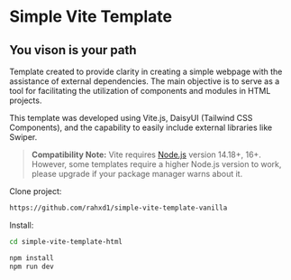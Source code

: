 # Simple Vite Template

## You vison is your path

Template created to provide clarity in creating a simple webpage with the assistance of external dependencies. The main objective is to serve as a tool for facilitating the utilization of components and modules in HTML projects.

This template was developed using Vite.js, DaisyUI (Tailwind CSS Components), and the capability to easily include external libraries like Swiper.

> **Compatibility Note:**
> Vite requires [Node.js](https://nodejs.org/en/) version 14.18+, 16+. However, some templates require a higher Node.js version to work, please upgrade if your package manager warns about it.

Clone project:

```bash
https://github.com/rahxd1/simple-vite-template-vanilla
```

Install:

```bash
cd simple-vite-template-html

npm install
npm run dev
```
